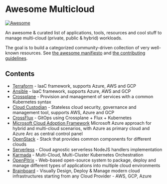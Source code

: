 # Awesome Multicloud

[![Awesome](https://awesome.re/badge.svg)](https://awesome.re)

An awesome & curated list of applications, tools, resources and cool stuff to manage multi-cloud (private, public & hybrid) workloads.

The goal is to build a categorized community-driven collection of very well-known resources. See [the awesome manifiesto](https://github.com/sindresorhus/awesome/blob/main/awesome.md) and [the contributing guidelines](https://github.com/sindresorhus/awesome/blob/main/contributing.md).

## Contents

- [Terraform](https://www.terraform.io/) - IaaC framework, supports Azure, AWS and GCP
- [Ansible](https://www.ansible.com/) - IaaC framework, supports Azure, AWS and GCP
- [Crossplane](https://crossplane.io/) - Provision and management of services with a common Kubernetes syntax
- [Cloud Custodian](https://cloudcustodian.io/) - Stateless cloud security, governance and management tool, supports AWS, Azure and GCP
- [CrossFlux](https://github.com/hasheddan/crossflux) - GitOps using Crossplane + Flux + Kubernetes
- [Microsoft Cloud Adoption Framework](https://docs.microsoft.com/en-us/azure/cloud-adoption-framework/scenarios/hybrid/scenario-overview) Microsoft Azure approach for hybrid and multi-cloud scenarios, with Azure as primary cloud and Azure Arc as central control panel
- [OpenStack](https://www.openstack.org/) - Stack that provides common components for different clouds
- [Serverless](https://github.com/serverless/multicloud) - Cloud agnostic serverless NodeJS handlers implementation
- [Karmada](https://github.com/karmada-io/karmada) - Multi-Cloud, Multi-Cluster Kubernetes Orchestration
- [OpenPitrix](https://github.com/openpitrix/openpitrix) - Web-based open-source system to package, deploy and manage different types of applications into multiple cloud environments
- [Brainboard](https://www.brainboard.co) - Visually Design, Deploy & Manage modern cloud infrastructures starting from any Cloud Provider - AWS, GCP, Azure
